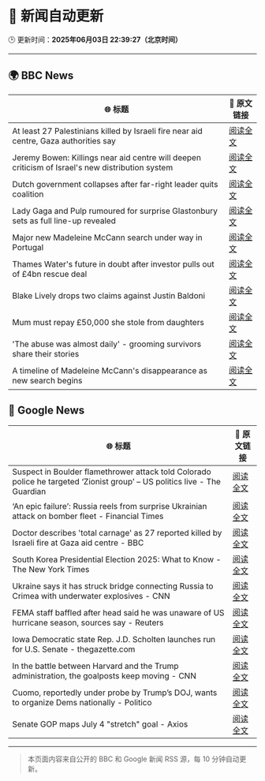 # 🧠 新闻自动更新

🕒 更新时间：**2025年06月03日 22:39:27（北京时间）**

---

## 🌍 BBC News

| 🌐 标题 | 🔗 原文链接 |
|--------|-------------|
| At least 27 Palestinians killed by Israeli fire near aid centre, Gaza authorities say | [阅读全文](https://www.bbc.com/news/articles/c2lkwz0y5n0o) |
| Jeremy Bowen: Killings near aid centre will deepen criticism of Israel's new distribution system | [阅读全文](https://www.bbc.com/news/articles/c8jgk1w320lo) |
| Dutch government collapses after far-right leader quits coalition | [阅读全文](https://www.bbc.com/news/articles/c0r1x5yyd5wo) |
| Lady Gaga and Pulp rumoured for surprise Glastonbury sets as full line-up revealed | [阅读全文](https://www.bbc.com/news/articles/cx2jd8e6918o) |
| Major new Madeleine McCann search under way in Portugal | [阅读全文](https://www.bbc.com/news/articles/cy4k1vg34wlo) |
| Thames Water's future in doubt after investor pulls out of £4bn rescue deal | [阅读全文](https://www.bbc.com/news/articles/c93leknykvyo) |
| Blake Lively drops two claims against Justin Baldoni | [阅读全文](https://www.bbc.com/news/articles/c62v5g81857o) |
| Mum must repay £50,000 she stole from daughters | [阅读全文](https://www.bbc.com/news/articles/c780r74m9m2o) |
| 'The abuse was almost daily' - grooming survivors share their stories | [阅读全文](https://www.bbc.com/news/articles/c62n72mj113o) |
| A timeline of Madeleine McCann's disappearance as new search begins | [阅读全文](https://www.bbc.com/news/articles/c2lkwzp0r81o) |

## 📰 Google News

| 🌐 标题 | 🔗 原文链接 |
|--------|-------------|
| Suspect in Boulder flamethrower attack told Colorado police he targeted ‘Zionist group’ – US politics live - The Guardian | [阅读全文](https://news.google.com/rss/articles/CBMiuAFBVV95cUxPQjhZNmRkNnRySFNKY3h4bXdlQTVURUs3YVc4SlVjNXpvU0xrRVY5WkNrTjJzUnJzSXlpLXV4dXV4S3VweWdrOWNPeUlxMnpxNG1iVk1IWDBnMm82dHNSQWtHSUpTZW9qdUF1R0Mtd0lzel9hTEFScG5qN1B1T2hEYUUxM3k2Ylh5d3JHUk1xQ1B5N05vUmtPT2d0R3E4ejJHZE1IVEhDcXo4RVdCTjZnLVlMZWdFR1Bx?oc=5) |
| ‘An epic failure’: Russia reels from surprise Ukrainian attack on bomber fleet - Financial Times | [阅读全文](https://news.google.com/rss/articles/CBMicEFVX3lxTE1xNnAyVFlHOE96aGp0WFBlMnBfZU5tckJoaUJGajZ1ZlNiYWtINXlhc2kxb0lBU281Mms5NzVlMXpGaFFWRzZBVDJhV2hVLUVXYWF4WVRrVzJ4SldMTkwxTkdIS2tNTFFRMl9ELTVyLWQ?oc=5) |
| Doctor describes 'total carnage' as 27 reported killed by Israeli fire at Gaza aid centre - BBC | [阅读全文](https://news.google.com/rss/articles/CBMiVEFVX3lxTE5Nc0NDRlJiMnV3YmFpT0FkNWF6dGlJOERGVjNYRHViWE5GQjMxblZMbHVOd2tldDlUYUZzaE11M3hxQ0pULWZFdjdNTGFvaHA5anpyeQ?oc=5) |
| South Korea Presidential Election 2025: What to Know - The New York Times | [阅读全文](https://news.google.com/rss/articles/CBMijAFBVV95cUxOdGk5Qi03dnFwUkQ5OURzX2NFSU95dnMtYWV1eFFvSEhNR3NhTm1CTXJSZU0wVWMxSGNOUWVOMjZORENITDJGVGhLbUNrVngxQjhpM0JDM1B1emQ1Q0FJRkxMNEZXSUFYN3hTLU5SbFlQamtXcXlLZEhTU3FhTFNuZHFsTG8xMk12T3NWZQ?oc=5) |
| Ukraine says it has struck bridge connecting Russia to Crimea with underwater explosives - CNN | [阅读全文](https://news.google.com/rss/articles/CBMiigFBVV95cUxQOHlJbm5zTmNqSDJEYVp2M2dOcGZfQ0JmMVZPMWRVVDNvOXNxZUpoVVpGVHNZUDNBNVRDX21QNDF3MkZhTUI0dXVHcXkyS2hKM1ZSMDBvYWpaUG1KVzNDVjE2eTI5SmdSRElrX0J6TFZqaUZGQlEwWnJUeXl4bzB2NUxZdEhTZUItYmfSAY8BQVVfeXFMUEFhMTNyemY2MlRDTzVKRmJyOXpiMXNKZ09ld01ONFJwZ0tPOVpTaERoQjd6SnJFM21MMlJ6OXBuOG5fTUpEWGRTUC1fMVU1eHFLcEtYOWlTYkZCZDAtNElubC1UM0Z4bTctVUZWUHEyT0JET0VhTGkxWmpESWZmOWI3M2xNVlQzSnZVU1VLUzQ?oc=5) |
| FEMA staff baffled after head said he was unaware of US hurricane season, sources say - Reuters | [阅读全文](https://news.google.com/rss/articles/CBMiwAFBVV95cUxNLXh2NXgxaU9CbkNfX2JXUHd0elljM3B6bkRSd2VZVHJoRURfM3VhTk9GYmFzMHdTX3JmR0hjNHhLNG9hcEtuRlQ3SVdoRGRWb3hJR2F0azlwZU5IaG0zXzRBR1VNbWRHSHJJVUp2Uno1VnB2NUJ0Nm55ZjVCaWpXcGpKSVJnbzFTVzhkT015enpHNlRjYUNqdU1sdkNaTUNyblB0QWV6TDRveWxEYy1pT2ZpOFVwVk1CUmNCODFQSFg?oc=5) |
| Iowa Democratic state Rep. J.D. Scholten launches run for U.S. Senate - thegazette.com | [阅读全文](https://news.google.com/rss/articles/CBMitAFBVV95cUxQdG5MZldjZm82TE9va1BTVFpWbG5rbWtCM3c3V1hTQ2ZUcW5uYmVBeEJLZGJZUkg2Y0VBQy1hMFRIWHpPcnQ3U3R6QXFRTkx1d3FqUVEtMklYeUItZHZKUGRmOTFHTzhlM3dUUlJEOS13cjZDQm1rZkdXVmdLWmxvRERIMXhNUzBINV9PUkd5VGpYTFpyYjIybURqc3Q2WjJzNmhwUkI2NnBqSGhGVkY3clBOaXk?oc=5) |
| In the battle between Harvard and the Trump administration, the goalposts keep moving - CNN | [阅读全文](https://news.google.com/rss/articles/CBMieEFVX3lxTE95ODN1dkVBY05kYjdjN1E3UWl0WHAxemFRTDdLdG1VY3pZY2ppNG4ydTdqR0k4R1B4WlhPTDJnNEZlWnJVWEpuLTczNUdSekFDd05OU0lraGRib0Zpc2lmcEFaWU5SakVWNW02OWYwcU53Z3JCYmRBQtIBfkFVX3lxTE1yeVFnWGpXUUtzM05DQXFEbjFXWmNHZjNBWW5IZDduZlRlRkQxRTdQZGlMYXl6ajcyWVdEcEpkLWhtMVFIWUJ3WGF3V2Y2cjZ6S21vb2Zhd2Z6THpqVUNwb3d0VEtSTVR5Q0ppbTFNMzNxeDVQcDR0WUJaWkZqQQ?oc=5) |
| Cuomo, reportedly under probe by Trump’s DOJ, wants to organize Dems nationally - Politico | [阅读全文](https://news.google.com/rss/articles/CBMixAFBVV95cUxNNm9NeW5xaV9mSndSSFhsWXFZeHBqdlFHekNJM2ZKZkl2VGtKMEVSQ1FsTW1xY1Z1UmMtRVd0eklIRk9ycWlaazdPMDdYYkhwYkFyWXJnc2pCSGhTbEkteWJuazV0Z3htd1B4VkRvTGI5UTduVHpSZnV5bmhsT3J2bmM4SUVjYnowZUticHltb0ItUDMxWERrMU05alFCNnhxYmdycVBSbXd1RG0zZGJjeHBraUc5WWdwZjZYYjM2N0tLeXJv?oc=5) |
| Senate GOP maps July 4 "stretch" goal - Axios | [阅读全文](https://news.google.com/rss/articles/CBMid0FVX3lxTE1RWVVtRFFHOXN1dXhaNG5iVXRyb3FOMVZVdVo4ZjNuVWE1cm9pcjc3b0V2UlNOcmx5SDcxS1NUWHFlb0NhWmd3cnFWaTJxTXBwTDhvUkV0MXE5d0c0WDBIQkwyTmZjekhHUEJJVmN6aktucWhYaDdr?oc=5) |

---
> 本页面内容来自公开的 BBC 和 Google 新闻 RSS 源，每 10 分钟自动更新。